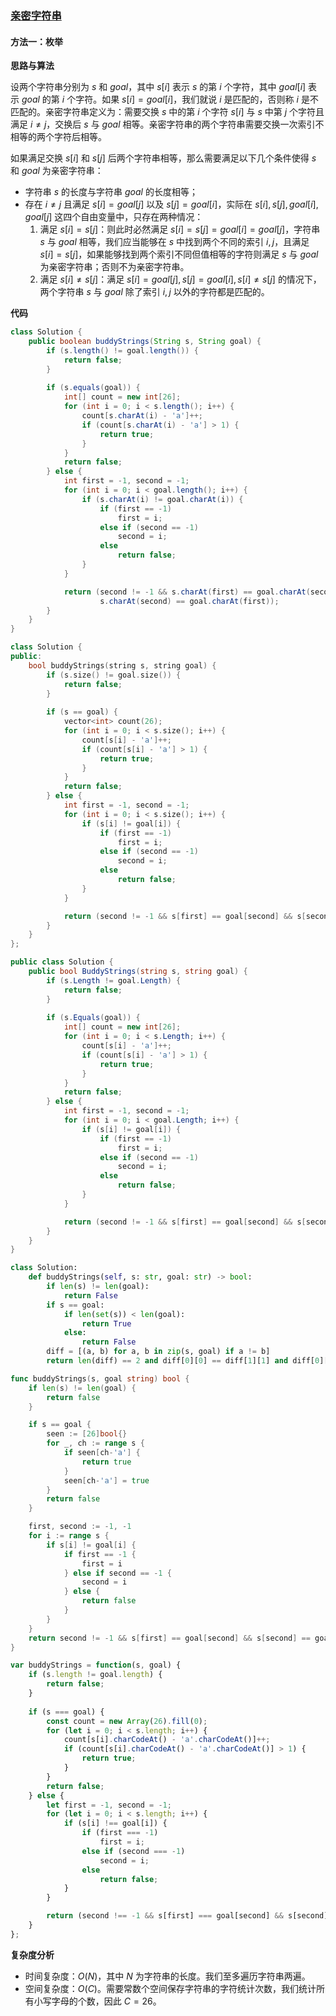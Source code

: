 ### [亲密字符串](https://leetcode.cn/problems/buddy-strings/solutions/1090079/qin-mi-zi-fu-chuan-by-leetcode-solution-yyis/)

#### 方法一：枚举

**思路与算法**

设两个字符串分别为 $s$ 和 $goal$，其中 $s[i]$ 表示 $s$ 的第 $i$ 个字符，其中 $goal[i]$ 表示 $goal$ 的第 $i$ 个字符。如果 $s[i] = goal[i]$，我们就说 $i$ 是匹配的，否则称 $i$ 是不匹配的。亲密字符串定义为：需要交换 $s$ 中的第 $i$ 个字符 $s[i]$ 与 $s$ 中第 $j$ 个字符且满足 $i \neq j$，交换后 $s$ 与 $goal$ 相等。亲密字符串的两个字符串需要交换一次索引不相等的两个字符后相等。

如果满足交换 $s[i]$ 和 $s[j]$ 后两个字符串相等，那么需要满足以下几个条件使得 $s$ 和 $goal$ 为亲密字符串：

- 字符串 $s$ 的长度与字符串 $goal$ 的长度相等；
- 存在 $i \neq j$ 且满足 $s[i] = goal[j]$ 以及 $s[j] = goal[i]$，实际在 $s[i], s[j], goal[i], goal[j]$ 这四个自由变量中，只存在两种情况：
  1. 满足 $s[i] = s[j]$：则此时必然满足 $s[i] = s[j] = goal[i] = goal[j]$，字符串 $s$ 与 $goal$ 相等，我们应当能够在 $s$ 中找到两个不同的索引 $i,j$，且满足 $s[i] = s[j]$，如果能够找到两个索引不同但值相等的字符则满足 $s$ 与 $goal$ 为亲密字符串；否则不为亲密字符串。
  2. 满足 $s[i] \neq s[j]$：满足 $s[i] = goal[j], s[j] = goal[i], s[i] \neq s[j]$ 的情况下，两个字符串 $s$ 与 $goal$ 除了索引 $i,j$ 以外的字符都是匹配的。

**代码**

```java
class Solution {
    public boolean buddyStrings(String s, String goal) {
        if (s.length() != goal.length()) {
            return false;
        }
        
        if (s.equals(goal)) {
            int[] count = new int[26];
            for (int i = 0; i < s.length(); i++) {
                count[s.charAt(i) - 'a']++;
                if (count[s.charAt(i) - 'a'] > 1) {
                    return true;
                }
            }
            return false;
        } else {
            int first = -1, second = -1;
            for (int i = 0; i < goal.length(); i++) {
                if (s.charAt(i) != goal.charAt(i)) {
                    if (first == -1)
                        first = i;
                    else if (second == -1)
                        second = i;
                    else
                        return false;
                }
            }

            return (second != -1 && s.charAt(first) == goal.charAt(second) &&
                    s.charAt(second) == goal.charAt(first));
        }
    }
}
```

```cpp
class Solution {
public:
    bool buddyStrings(string s, string goal) {
        if (s.size() != goal.size()) {
            return false;
        }
        
        if (s == goal) {
            vector<int> count(26);
            for (int i = 0; i < s.size(); i++) {
                count[s[i] - 'a']++;
                if (count[s[i] - 'a'] > 1) {
                    return true;
                }
            }
            return false;
        } else {
            int first = -1, second = -1;
            for (int i = 0; i < s.size(); i++) {
                if (s[i] != goal[i]) {
                    if (first == -1)
                        first = i;
                    else if (second == -1)
                        second = i;
                    else
                        return false;
                }
            }

            return (second != -1 && s[first] == goal[second] && s[second] == goal[first]);
        }
    }
};
```

```csharp
public class Solution {
    public bool BuddyStrings(string s, string goal) {
        if (s.Length != goal.Length) {
            return false;
        }
        
        if (s.Equals(goal)) {
            int[] count = new int[26];
            for (int i = 0; i < s.Length; i++) {
                count[s[i] - 'a']++;
                if (count[s[i] - 'a'] > 1) {
                    return true;
                }
            }
            return false;
        } else {
            int first = -1, second = -1;
            for (int i = 0; i < goal.Length; i++) {
                if (s[i] != goal[i]) {
                    if (first == -1)
                        first = i;
                    else if (second == -1)
                        second = i;
                    else
                        return false;
                }
            }

            return (second != -1 && s[first] == goal[second] && s[second] == goal[first]);
        }
    }
}
```

```python
class Solution:
    def buddyStrings(self, s: str, goal: str) -> bool:
        if len(s) != len(goal):
            return False
        if s == goal:
            if len(set(s)) < len(goal): 
                return True
            else:
                return False
        diff = [(a, b) for a, b in zip(s, goal) if a != b]
        return len(diff) == 2 and diff[0][0] == diff[1][1] and diff[0][1] == diff[1][0]
```

```go
func buddyStrings(s, goal string) bool {
    if len(s) != len(goal) {
        return false
    }

    if s == goal {
        seen := [26]bool{}
        for _, ch := range s {
            if seen[ch-'a'] {
                return true
            }
            seen[ch-'a'] = true
        }
        return false
    }

    first, second := -1, -1
    for i := range s {
        if s[i] != goal[i] {
            if first == -1 {
                first = i
            } else if second == -1 {
                second = i
            } else {
                return false
            }
        }
    }
    return second != -1 && s[first] == goal[second] && s[second] == goal[first]
}
```

```javascript
var buddyStrings = function(s, goal) {
    if (s.length != goal.length) {
        return false;
    }
    
    if (s === goal) {
        const count = new Array(26).fill(0);
        for (let i = 0; i < s.length; i++) {
            count[s[i].charCodeAt() - 'a'.charCodeAt()]++;
            if (count[s[i].charCodeAt() - 'a'.charCodeAt()] > 1) {
                return true;
            }
        }
        return false;
    } else {
        let first = -1, second = -1;
        for (let i = 0; i < s.length; i++) {
            if (s[i] !== goal[i]) {
                if (first === -1)
                    first = i;
                else if (second === -1)
                    second = i;
                else
                    return false;
            }
        }

        return (second !== -1 && s[first] === goal[second] && s[second] === goal[first]);
    }
};
```

**复杂度分析**

- 时间复杂度：$O(N)$，其中 $N$ 为字符串的长度。我们至多遍历字符串两遍。
- 空间复杂度：$O(C)$。需要常数个空间保存字符串的字符统计次数，我们统计所有小写字母的个数，因此 $C = 26$。
